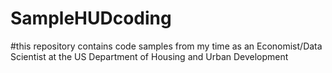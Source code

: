 # SampleHUDcoding

#this repository contains code samples from my time as an Economist/Data Scientist at the US Department of Housing and Urban Development
